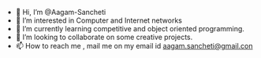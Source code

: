 - 👋 Hi, I’m @Aagam-Sancheti
- 👀 I’m interested in Computer and Internet networks
- 🌱 I’m currently learning competitive and object oriented programming.
- 💞️ I’m looking to collaborate on some creative projects.
- 📫 How to reach me , mail me on my email id aagam.sancheti@gmail.con

<!---
Aagam-Sancheti/Aagam-Sancheti is a ✨ special ✨ repository because its `README.md` (this file) appears on your GitHub profile.
You can click the Preview link to take a look at your changes.
--->

